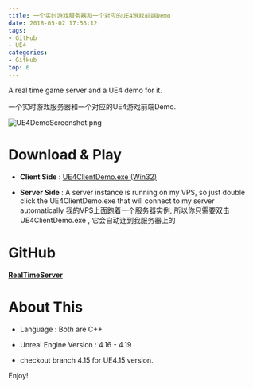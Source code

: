 ```yaml
---
title: 一个实时游戏服务器和一个对应的UE4游戏前端Demo
date: 2018-05-02 17:56:12
tags:
- GitHub
- UE4
categories:
- GitHub
top: 6
---
```



A real time game server and a UE4 demo for it. 

一个实时游戏服务器和一个对应的UE4游戏前端Demo.


![UE4DemoScreenshot.png](/img/a_real_time_game_server_and_a_ue4_demo_for_it/UE4DemoScreenshot.png)


# Download & Play

 
- **Client Side** : 
[<i class="fa fa-download fa-2x fa-fw"></i>UE4ClientDemo.exe (Win32)](https://pan.baidu.com/s/15IRP6l9-VzccupK7Qvhrhw)


- **Server Side** : 
A server instance is running on my VPS, so just double click the UE4ClientDemo.exe that will connect to my server automatically
我的VPS上面跑着一个服务器实例, 所以你只需要双击 UE4ClientDemo.exe , 它会自动连到我服务器上的

# GitHub

[<i class="fa fa-fw fa-github fa-2x"></i>**RealTimeServer**](https://github.com/no5ix/RealTimeServer) 

# About This 

- Language : Both are C++

- Unreal Engine Version : 4.16 - 4.19

- checkout branch 4.15 for UE4.15 version.

Enjoy!